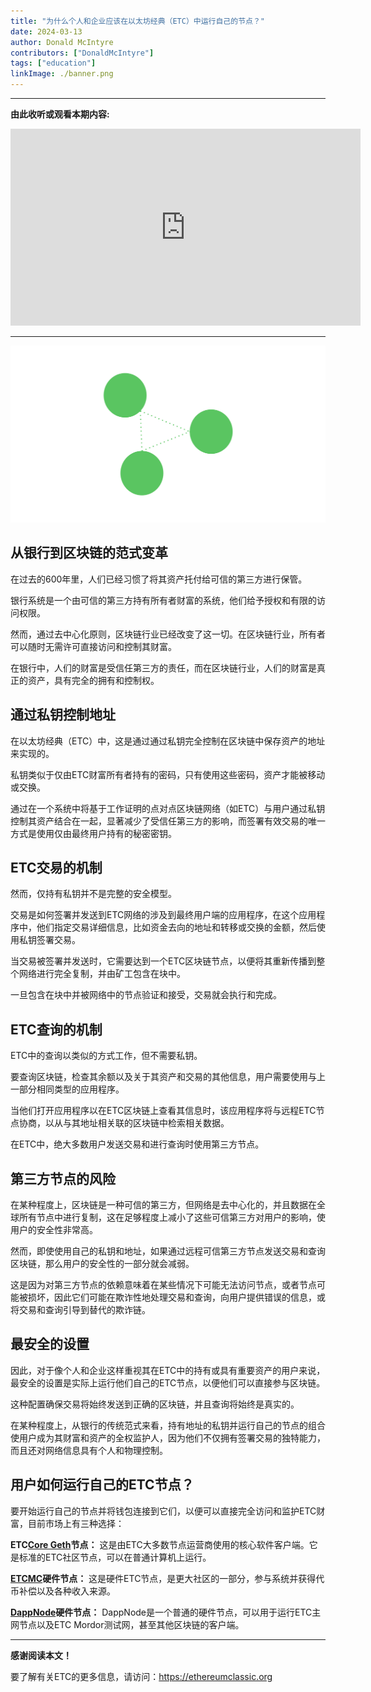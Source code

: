 ```yaml
---
title: "为什么个人和企业应该在以太坊经典（ETC）中运行自己的节点？"
date: 2024-03-13
author: Donald McIntyre
contributors: ["DonaldMcIntyre"]
tags: ["education"]
linkImage: ./banner.png
---
```


---
**由此收听或观看本期内容:**

<iframe width="560" height="315" src="https://www.youtube.com/embed/z-pdoA_T40U" title="YouTube video player" frameborder="0" allow="accelerometer; autoplay; clipboard-write; encrypted-media; gyroscope; picture-in-picture; web-share" allowfullscreen></iframe>

---

![](1.png)

## 从银行到区块链的范式变革

在过去的600年里，人们已经习惯了将其资产托付给可信的第三方进行保管。

银行系统是一个由可信的第三方持有所有者财富的系统，他们给予授权和有限的访问权限。

然而，通过去中心化原则，区块链行业已经改变了这一切。在区块链行业，所有者可以随时无需许可直接访问和控制其财富。

在银行中，人们的财富是受信任第三方的责任，而在区块链行业，人们的财富是真正的资产，具有完全的拥有和控制权。

## 通过私钥控制地址

在以太坊经典（ETC）中，这是通过通过私钥完全控制在区块链中保存资产的地址来实现的。

私钥类似于仅由ETC财富所有者持有的密码，只有使用这些密码，资产才能被移动或交换。

通过在一个系统中将基于工作证明的点对点区块链网络（如ETC）与用户通过私钥控制其资产结合在一起，显著减少了受信任第三方的影响，而签署有效交易的唯一方式是使用仅由最终用户持有的秘密密钥。

## ETC交易的机制

然而，仅持有私钥并不是完整的安全模型。

交易是如何签署并发送到ETC网络的涉及到最终用户端的应用程序，在这个应用程序中，他们指定交易详细信息，比如资金去向的地址和转移或交换的金额，然后使用私钥签署交易。

当交易被签署并发送时，它需要达到一个ETC区块链节点，以便将其重新传播到整个网络进行完全复制，并由矿工包含在块中。

一旦包含在块中并被网络中的节点验证和接受，交易就会执行和完成。

## ETC查询的机制

ETC中的查询以类似的方式工作，但不需要私钥。

要查询区块链，检查其余额以及关于其资产和交易的其他信息，用户需要使用与上一部分相同类型的应用程序。

当他们打开应用程序以在ETC区块链上查看其信息时，该应用程序将与远程ETC节点协商，以从与其地址相关联的区块链中检索相关数据。

在ETC中，绝大多数用户发送交易和进行查询时使用第三方节点。

## 第三方节点的风险

在某种程度上，区块链是一种可信的第三方，但网络是去中心化的，并且数据在全球所有节点中进行复制，这在足够程度上减小了这些可信第三方对用户的影响，使用户的安全性非常高。

然而，即使使用自己的私钥和地址，如果通过远程可信第三方节点发送交易和查询区块链，那么用户的安全性的一部分就会减弱。

这是因为对第三方节点的依赖意味着在某些情况下可能无法访问节点，或者节点可能被损坏，因此它们可能在欺诈性地处理交易和查询，向用户提供错误的信息，或将交易和查询引导到替代的欺诈链。

## 最安全的设置

因此，对于像个人和企业这样重视其在ETC中的持有或具有重要资产的用户来说，最安全的设置是实际上运行他们自己的ETC节点，以便他们可以直接参与区块链。

这种配置确保交易将始终发送到正确的区块链，并且查询将始终是真实的。

在某种程度上，从银行的传统范式来看，持有地址的私钥并运行自己的节点的组合使用户成为其财富和资产的全权监护人，因为他们不仅拥有签署交易的独特能力，而且还对网络信息具有个人和物理控制。

## 用户如何运行自己的ETC节点？

要开始运行自己的节点并将钱包连接到它们，以便可以直接完全访问和监护ETC财富，目前市场上有三种选择：

**ETC[Core Geth](https://github.com/etclabscore/core-geth/releases)节点：** 这是由ETC大多数节点运营商使用的核心软件客户端。它是标准的ETC社区节点，可以在普通计算机上运行。

**[ETCMC](https://etcmc.org/etcmc-etc-node)硬件节点：** 这是硬件ETC节点，是更大社区的一部分，参与系统并获得代币补偿以及各种收入来源。

**[DappNode](https://dappnode.com/en-us/collections/all)硬件节点：** DappNode是一个普通的硬件节点，可以用于运行ETC主网节点以及ETC Mordor测试网，甚至其他区块链的客户端。

---

**感谢阅读本文！**

要了解有关ETC的更多信息，请访问：https://ethereumclassic.org
